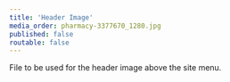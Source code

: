 ```yaml
---
title: 'Header Image'
media_order: pharmacy-3377670_1280.jpg
published: false
routable: false
---
```


File to be used for the header image above the site menu.
